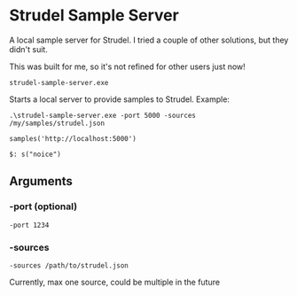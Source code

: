 # Strudel Sample Server

A local sample server for Strudel. I tried a couple of other solutions, but they didn't suit.

This was built for me, so it's not refined for other users just now!

`strudel-sample-server.exe`

Starts a local server to provide samples to Strudel. Example:

```cli
.\strudel-sample-server.exe -port 5000 -sources /my/samples/strudel.json
```

```strudel
samples('http://localhost:5000')

$: s("noice")
```

## Arguments

### -port (optional)

`-port 1234`

### -sources

`-sources /path/to/strudel.json`

Currently, max one source, could be multiple in the future
